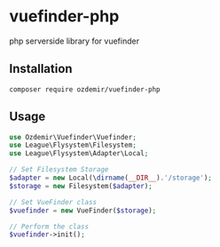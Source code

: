 # vuefinder-php
php serverside library for vuefinder

## Installation 
```
composer require ozdemir/vuefinder-php
```
## Usage
```php
use Ozdemir\Vuefinder\Vuefinder;
use League\Flysystem\Filesystem;
use League\Flysystem\Adapter\Local;

// Set Filesystem Storage 
$adapter = new Local(\dirname(__DIR__).'/storage');
$storage = new Filesystem($adapter);

// Set VueFinder class
$vuefinder = new VueFinder($storage);

// Perform the class
$vuefinder->init();
```